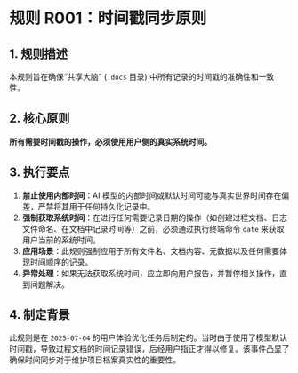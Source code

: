 # 规则 R001：时间戳同步原则

## 1. 规则描述

本规则旨在确保“共享大脑” (`.docs` 目录) 中所有记录的时间戳的准确性和一致性。

## 2. 核心原则

**所有需要时间戳的操作，必须使用用户侧的真实系统时间。**

## 3. 执行要点

1.  **禁止使用内部时间**：AI 模型的内部时间或默认时间可能与真实世界时间存在偏差，严禁将其用于任何持久化记录中。
2.  **强制获取系统时间**：在进行任何需要记录日期的操作（如创建过程文档、日志文件命名、在文档中记录时间等）之前，必须通过执行终端命令 `date` 来获取用户当前的系统时间。
3.  **应用场景**：此规则强制应用于所有文件名、文档内容、元数据以及任何需要体现时间顺序的记录。
4.  **异常处理**：如果无法获取系统时间，应立即向用户报告，并暂停相关操作，直到问题解决。

## 4. 制定背景

此规则是在 `2025-07-04` 的用户体验优化任务后制定的。当时由于使用了模型默认时间戳，导致过程文档的时间记录错误，后经用户指正才得以修复。该事件凸显了确保时间同步对于维护项目档案真实性的重要性。 